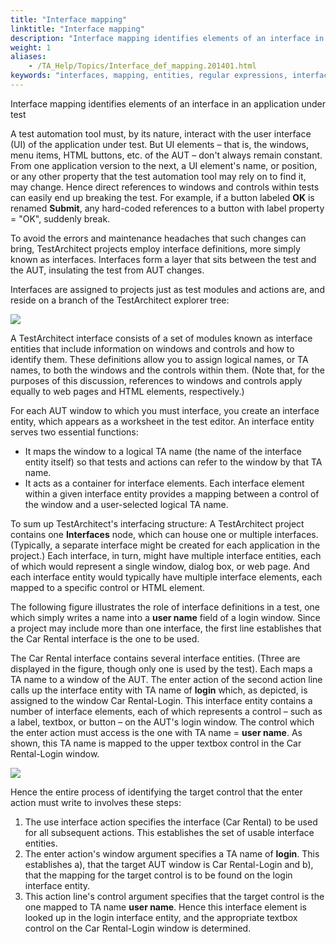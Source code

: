 ```yaml
--- 
title: "Interface mapping"
linktitle: "Interface mapping"
description: "Interface mapping identifies elements of an interface in an application under test"
weight: 1
aliases: 
    - /TA_Help/Topics/Interface_def_mapping.201401.html
keywords: "interfaces, mapping, entities, regular expressions, interface mapping"
---
```


Interface mapping identifies elements of an interface in an application under test

A test automation tool must, by its nature, interact with the user interface \(UI\) of the application under test. But UI elements – that is, the windows, menu items, HTML buttons, etc. of the AUT – don't always remain constant. From one application version to the next, a UI element's name, or position, or any other property that the test automation tool may rely on to find it, may change. Hence direct references to windows and controls within tests can easily end up breaking the test. For example, if a button labeled **OK** is renamed **Submit**, any hard-coded references to a button with label property = "OK", suddenly break.

To avoid the errors and maintenance headaches that such changes can bring, TestArchitect projects employ interface definitions, more simply known as interfaces. Interfaces form a layer that sits between the test and the AUT, insulating the test from AUT changes.

Interfaces are assigned to projects just as test modules and actions are, and reside on a branch of the TestArchitect explorer tree:

![](/images/TA_Help/Images/Tree_with_interfaces02.png)

A TestArchitect interface consists of a set of modules known as interface entities that include information on windows and controls and how to identify them. These definitions allow you to assign logical names, or TA names, to both the windows and the controls within them. \(Note that, for the purposes of this discussion, references to windows and controls apply equally to web pages and HTML elements, respectively.\)

For each AUT window to which you must interface, you create an interface entity, which appears as a worksheet in the test editor. An interface entity serves two essential functions:

-   It maps the window to a logical TA name \(the name of the interface entity itself\) so that tests and actions can refer to the window by that TA name.
-   It acts as a container for interface elements. Each interface element within a given interface entity provides a mapping between a control of the window and a user-selected logical TA name.

To sum up TestArchitect's interfacing structure: A TestArchitect project contains one **Interfaces** node, which can house one or multiple interfaces. \(Typically, a separate interface might be created for each application in the project.\) Each interface, in turn, might have multiple interface entities, each of which would represent a single window, dialog box, or web page. And each interface entity would typically have multiple interface elements, each mapped to a specific control or HTML element.

The following figure illustrates the role of interface definitions in a test, one which simply writes a name into a **user name** field of a login window. Since a project may include more than one interface, the first line establishes that the Car Rental interface is the one to be used.

The Car Rental interface contains several interface entities. \(Three are displayed in the figure, though only one is used by the test\). Each maps a TA name to a window of the AUT. The enter action of the second action line calls up the interface entity with TA name of **login** which, as depicted, is assigned to the window Car Rental-Login. This interface entity contains a number of interface elements, each of which represents a control – such as a label, textbox, or button – on the AUT's login window. The control which the enter action must access is the one with TA name = **user name**. As shown, this TA name is mapped to the upper textbox control in the Car Rental-Login window.

![](/images/TA_Tutorials/Images/tut.Interface_Defs.Mapping_Concept.simplified.numbered.png)

Hence the entire process of identifying the target control that the enter action must write to involves these steps:

1.  The use interface action specifies the interface \(Car Rental\) to be used for all subsequent actions. This establishes the set of usable interface entities.
2.  The enter action's window argument specifies a TA name of **login**. This establishes a\), that the target AUT window is Car Rental-Login and b\), that the mapping for the target control is to be found on the login interface entity.
3.  This action line's control argument specifies that the target control is the one mapped to TA name **user name**. Hence this interface element is looked up in the login interface entity, and the appropriate textbox control on the Car Rental-Login window is determined.



